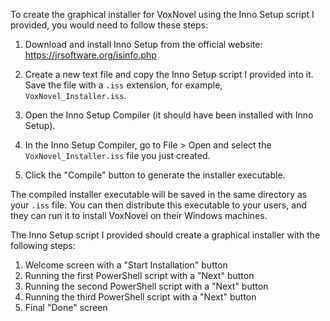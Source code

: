 To create the graphical installer for VoxNovel using the Inno Setup script I provided, you would need to follow these steps:

1. Download and install Inno Setup from the official website: https://jrsoftware.org/isinfo.php

2. Create a new text file and copy the Inno Setup script I provided into it. Save the file with a `.iss` extension, for example, `VoxNovel_Installer.iss`.

3. Open the Inno Setup Compiler (it should have been installed with Inno Setup).

4. In the Inno Setup Compiler, go to File > Open and select the `VoxNovel_Installer.iss` file you just created.

5. Click the "Compile" button to generate the installer executable.

The compiled installer executable will be saved in the same directory as your `.iss` file. You can then distribute this executable to your users, and they can run it to install VoxNovel on their Windows machines.

The Inno Setup script I provided should create a graphical installer with the following steps:

1. Welcome screen with a "Start Installation" button
2. Running the first PowerShell script with a "Next" button
3. Running the second PowerShell script with a "Next" button
4. Running the third PowerShell script with a "Next" button
5. Final "Done" screen
